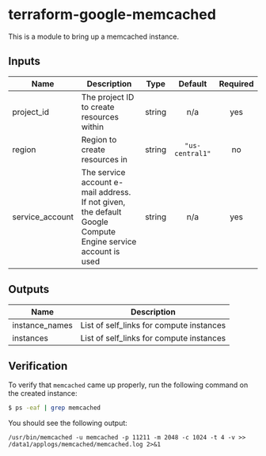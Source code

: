 # terraform-google-memcached

This is a module to bring up a memcached instance.

<!-- BEGINNING OF PRE-COMMIT-TERRAFORM DOCS HOOK -->
## Inputs

| Name | Description | Type | Default | Required |
|------|-------------|:----:|:-----:|:-----:|
| project\_id | The project ID to create resources within | string | n/a | yes |
| region | Region to create resources in | string | `"us-central1"` | no |
| service\_account | The service account e-mail address. If not given, the default Google Compute Engine service account is used | string | n/a | yes |

## Outputs

| Name | Description |
|------|-------------|
| instance\_names | List of self_links for compute instances |
| instances | List of self_links for compute instances |

<!-- END OF PRE-COMMIT-TERRAFORM DOCS HOOK -->

## Verification

To verify that `memcached` came up properly, run the following command on the created instance:

```bash
$ ps -eaf | grep memcached
```

You should see the following output:

```
/usr/bin/memcached -u memcached -p 11211 -m 2048 -c 1024 -t 4 -v >> /data1/applogs/memcached/memcached.log 2>&1
```
